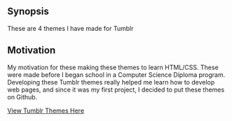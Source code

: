 ## Synopsis
These are 4 themes I have made for Tumblr


## Motivation
My motivation for these making these themes to learn HTML/CSS. These were made before I began school in a Computer Science Diploma program.
Developing these Tumblr themes really helped me learn how to develop web pages, and since it was my first project, I decided to put these themes on Github. 

[View Tumblr Themes Here](http://designblogworld.tumblr.com/)








